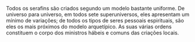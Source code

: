 ﻿Todos os serafins são criados segundo um modelo bastante uniforme. De universo para universo, em todos sete superuniversos, eles apresentam um mínimo de variações; de todos os tipos de seres pessoais espirituais, são eles os mais próximos do modelo arquetípico. As suas várias ordens constituem o corpo dos ministros hábeis e comuns das criações locais.